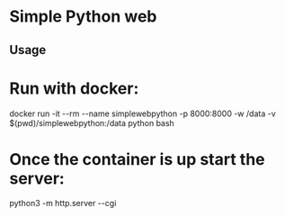 
# Simple Python web

## Usage
# Run with docker:
docker run -it --rm --name simplewebpython -p 8000:8000 -w /data -v $(pwd)/simplewebpython:/data python bash

# Once the container is up start the server:
python3 -m http.server --cgi
